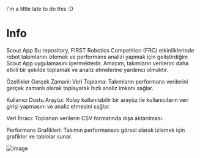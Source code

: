 I'm a little late to do this :D

# Info

Scout App
Bu repository, FIRST Robotics Competition (FRC) etkinliklerinde robot takımlarını izlemek ve performans analizi yapmak için geliştirdiğim Scout App uygulamasını içermektedir. Amacım, takımların verilerini daha etkili bir şekilde toplamak ve analiz etmelerine yardımcı olmaktır.

Özellikler
Gerçek Zamanlı Veri Toplama: Takımların performans verilerini gerçek zamanlı olarak toplayarak hızlı analiz imkanı sağlar.

Kullanıcı Dostu Arayüz: Kolay kullanılabilir bir arayüz ile kullanıcıların veri girişi yapmasını ve analiz etmesini sağlar.

Veri İhracı: Toplanan verilerin CSV formatında dışa aktarılması.

Performans Grafikleri: Takımın performansını görsel olarak izlemek için grafikler ve tablolar sunar.

![image](https://github.com/user-attachments/assets/d9c284c9-6b15-4f17-8e2a-11c1f091e0f2)
